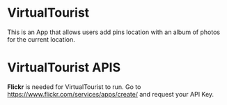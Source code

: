 # VirtualTourist
This is an App that allows users add pins location with an album of photos for the current location.


# VirtualTourist APIS

**Flickr** is needed for VirtualTourist to run. Go to https://www.flickr.com/services/apps/create/ and request your API Key.
